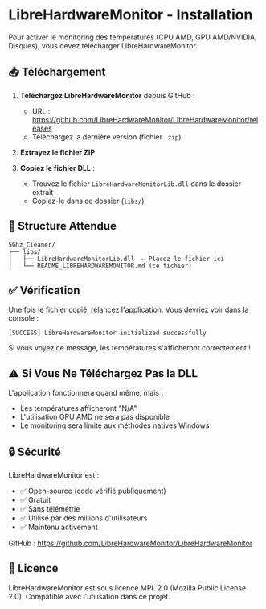 # LibreHardwareMonitor - Installation

Pour activer le monitoring des températures (CPU AMD, GPU AMD/NVIDIA, Disques), vous devez télécharger LibreHardwareMonitor.

## 📥 Téléchargement

1. **Téléchargez LibreHardwareMonitor** depuis GitHub :
   - URL : https://github.com/LibreHardwareMonitor/LibreHardwareMonitor/releases
   - Téléchargez la dernière version (fichier `.zip`)

2. **Extrayez le fichier ZIP**

3. **Copiez le fichier DLL** :
   - Trouvez le fichier `LibreHardwareMonitorLib.dll` dans le dossier extrait
   - Copiez-le dans ce dossier (`libs/`)

## 📂 Structure Attendue

```
5Ghz_Cleaner/
├── libs/
│   ├── LibreHardwareMonitorLib.dll  ← Placez le fichier ici
│   └── README_LIBREHARDWAREMONITOR.md (ce fichier)
```

## ✅ Vérification

Une fois le fichier copié, relancez l'application. Vous devriez voir dans la console :

```
[SUCCESS] LibreHardwareMonitor initialized successfully
```

Si vous voyez ce message, les températures s'afficheront correctement !

## ⚠️ Si Vous Ne Téléchargez Pas la DLL

L'application fonctionnera quand même, mais :
- Les températures afficheront "N/A"
- L'utilisation GPU AMD ne sera pas disponible
- Le monitoring sera limité aux méthodes natives Windows

## 🔒 Sécurité

LibreHardwareMonitor est :
- ✅ Open-source (code vérifié publiquement)
- ✅ Gratuit
- ✅ Sans télémétrie
- ✅ Utilisé par des millions d'utilisateurs
- ✅ Maintenu activement

GitHub : https://github.com/LibreHardwareMonitor/LibreHardwareMonitor

## 📝 Licence

LibreHardwareMonitor est sous licence MPL 2.0 (Mozilla Public License 2.0).
Compatible avec l'utilisation dans ce projet.
